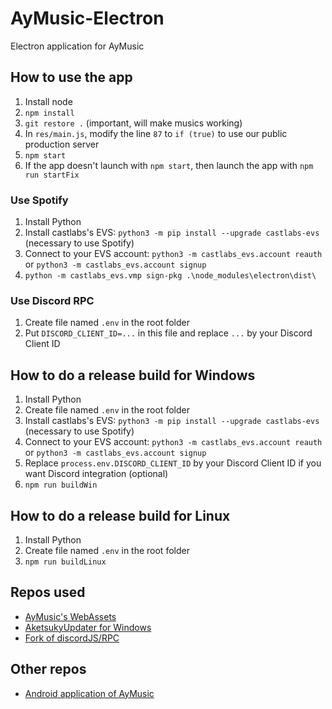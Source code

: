 # AyMusic-Electron
Electron application for AyMusic

## How to use the app
1. Install node
2. `npm install`
3. `git restore .` (important, will make musics working)
4. In `res/main.js`, modify the line `87` to `if (true)` to use our public production server
5. `npm start`
6. If the app doesn't launch with `npm start`, then launch the app with `npm run startFix`

### Use Spotify
1. Install Python 
2. Install castlabs's EVS: `python3 -m pip install --upgrade castlabs-evs` (necessary to use Spotify)
3. Connect to your EVS account: `python3 -m castlabs_evs.account reauth` or `python3 -m castlabs_evs.account signup`
4. `python -m castlabs_evs.vmp sign-pkg .\node_modules\electron\dist\`

### Use Discord RPC
1. Create file named `.env` in the root folder
2. Put `DISCORD_CLIENT_ID=...` in this file and replace `...` by your Discord Client ID

## How to do a release build for Windows
1. Install Python 
3. Create file named `.env` in the root folder
4. Install castlabs's EVS: `python3 -m pip install --upgrade castlabs-evs` (necessary to use Spotify)
5. Connect to your EVS account: `python3 -m castlabs_evs.account reauth` or `python3 -m castlabs_evs.account signup`
6. Replace `process.env.DISCORD_CLIENT_ID` by your Discord Client ID if you want Discord integration (optional)
7. `npm run buildWin`

## How to do a release build for Linux
1. Install Python
3. Create file named `.env` in the root folder
4. `npm run buildLinux`

## Repos used
- [AyMusic's WebAssets](https://github.com/Shiyukine/AyMusic-WebAssets)
- [AketsukyUpdater for Windows](https://github.com/Shiyukine/AketsukyUpdater)
- [Fork of discordJS/RPC](https://github.com/Shiyukine/discordjs-RPC)

## Other repos
- [Android application of AyMusic](https://github.com/Shiyukine/AyMusic-Android)